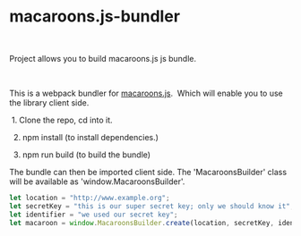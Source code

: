 # macaroons.js-bundler

&nbsp;

Project allows you to build macaroons.js js bundle.

&nbsp;

This is a webpack bundler for [macaroons.js](https://github.com/nitram509/macaroons.js/).  Which will enable you to use the library client side. 

&nbsp;1. Clone the repo, cd into it.

2. npm install (to install dependencies.)

3. npm run build (to build the bundle)

The bundle can then be imported client side. The 'MacaroonsBuilder' class will be available as 'window.MacaroonsBuilder'.

```js
let location = "http://www.example.org";
let secretKey = "this is our super secret key; only we should know it";
let identifier = "we used our secret key";
let macaroon = window.MacaroonsBuilder.create(location, secretKey, identifier);
```

&nbsp;